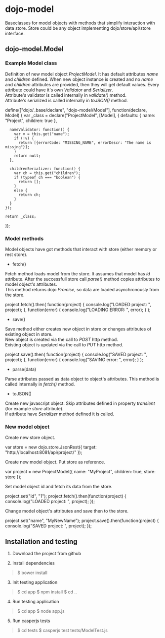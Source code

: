 # dojo-model

Baseclasses for model objects with methods that simplify interaction with data store.
Store could be any object implementing dojo/store/api/store interface.

## dojo-model.Model

### Example Model class

Definition of new model object *ProjectModel*. It has default attributes *name* and *children* defined. 
When new object instance is created and no *name* and *children* attributes are provided, then they will get default values.
Every attribute could have it's own *Validator* and *Serializer*.  
Attribute's validator is called internally in *validate()* method.  
Attribute's serialized is called internally in *toJSON()* method.

  define(["dojo/_base/declare", "dojo-model/Model"], function(declare, Model) {
    var _class = declare("ProjectModel", [Model], {
      defaults: {
        name: "Project",
        children: true
      },

      nameValidator: function() {
        var v = this.get("name");
        if (!v) {
          return [{errorCode: "MISSING_NAME", errorDescr: "The name is missing"}];
        }
        return null;
      },

      childrenSerializer: function() {
        var ch = this.get("children");
        if (typeof ch === "boolean") {
          return [];
        }
        else {
          return ch;
        }
      }
    });

    return _class;
  });


### Model methods

Model objects have got methods that interact with store (either memory or rest store).

* fetch()

Fetch method loads model from the store. It assumes that model has *id* attribute. After the successfull store call
*parse()* method copies attributes to model object's attributes.  
This method returns dojo *Promise*, so data are loaded asynchronously from the store.

  project.fetch().then(
    function(project) {
      console.log("LOADED project: ", project);
    },
    function(error) {
      console.log("LOADING ERROR: ", error);
    }
  );

* save()

Save method either creates new object in store or changes attributes of existing object in store.  
New object is created via the call to *POST* http method.  
Existing object is updated via the call to *PUT* http method.

  project.save().then(
    function(project) {
      console.log("SAVED project: ", project);
    },
    function(error) {
      console.log("SAVING error: ", error);
    }
  );


* parse(data)

Parse attributes passed as data object to object's attributes. This method is called internally in *fetch()* method.

* toJSON()

Create new javascript object. Skip attributes defined in property *transient* (for example *store* attribute).  
If attribute have *Serializer* method defined it is called.

### New model object

Create new store object.

  var store = new dojo.store.JsonRest({
    target: "http://localhost:8081/api/project/"
  });

Create new model object. Put store as reference.

  var project = new ProjectModel({
    name: "MyProject",
    children: true,
    store: store
  });

Set model object id and fetch its data from the store.

  project.set("id", "1");
  project.fetch().then(function(project) {
    console.log("LOADED project: ", project);
  });

Change model object's attributes and save then to the store.

  project.set("name", "MyNewName");
  project.save().then(function(project) {
    console.log("SAVED project: ", project);
  });


## Installation and testing

1. Download the project from github

2. Install dependencies

> $ bower install

3. Init testing application

> $ cd app
  $ npm install
  $ cd ..

4. Run testing application

> $ cd app
  $ node app.js

5. Run casperjs tests

> $ cd tests
  $ casperjs test tests/ModelTest.js
